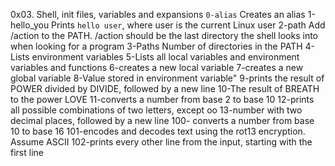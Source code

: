 0x03. Shell, init files, variables and expansions
`0-alias` Creates an alias
 1-hello_you  Prints `hello user`, where user is the current Linux user
 2-path   Add /action to the PATH. /action should be the last directory the shell looks into when looking for a program
 3-Paths  Number of directories in the PATH
 4-Lists environment variables
 5-Lists all local variables and environment variables and functions
 6-creates a new local variable
 7-creates a new global variable
 8-Value stored in environment variable"
 9-prints the result of POWER divided by DIVIDE, followed by a new line
 10-The result of BREATH to the power LOVE
 11-converts a number from base 2 to base 10
 12-prints all possible combinations of two letters, except oo
 13-number with two decimal places, followed by a new line
 100- converts a number from base 10 to base 16
 101-encodes and decodes text using the rot13 encryption. Assume ASCII
 102-prints every other line from the input, starting with the first line
